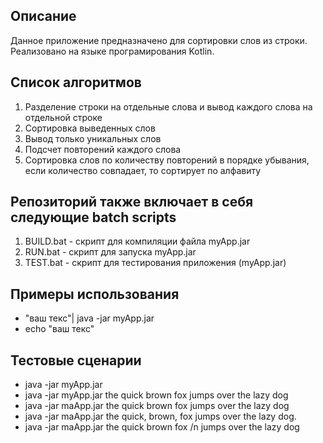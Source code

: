 ## Описание
Данное приложение предназначено для сортировки слов из строки. Реализовано на языке програмирования Kotlin.

## Список алгоритмов

1. Разделение строки на отдельные слова и вывод каждого слова на отдельной строке
2. Сортировка выведенных слов
3. Вывод только уникальных слов
4. Подсчет повторений каждого слова
5. Сортировка слов по количеству повторений в порядке убывания, если количество совпадает, то сортирует по алфавиту

## Репозиторий также включает в себя следующие batch scripts

1. BUILD.bat - скрипт для компиляции файла myApp.jar
2. RUN.bat - скрипт для запуска myApp.jar
3. TEST.bat - скрипт для тестирования приложения (myApp.jar)

## Примеры использования

+ "ваш текс"| java -jar myApp.jar
+  echo "ваш текс"


## Тестовые сценарии

+ java -jar myApp.jar 
+ java -jar myApp.jar the quick brown fox jumps over the lazy dog
+ java -jar maApp.jar the quick brown   fox jumps over the lazy dog
+ java -jar maApp.jar the quick, brown, fox jumps over the lazy dog.
+ java -jar maApp.jar the quick brown fox /n jumps over the lazy dog